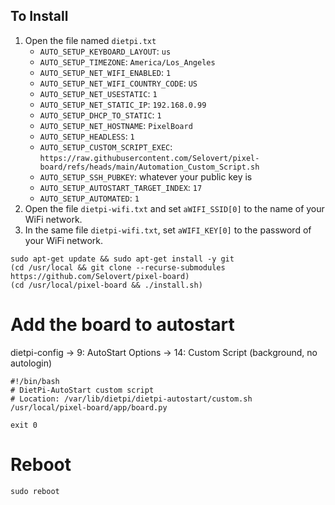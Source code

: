 ## To Install

1. Open the file named `dietpi.txt`
    - `AUTO_SETUP_KEYBOARD_LAYOUT`: `us`
    - `AUTO_SETUP_TIMEZONE`: `America/Los_Angeles`
    - `AUTO_SETUP_NET_WIFI_ENABLED`: `1`
    - `AUTO_SETUP_NET_WIFI_COUNTRY_CODE`: `US`
    - `AUTO_SETUP_NET_USESTATIC`: `1`
    - `AUTO_SETUP_NET_STATIC_IP`: `192.168.0.99`
    - `AUTO_SETUP_DHCP_TO_STATIC`: `1`
    - `AUTO_SETUP_NET_HOSTNAME`: `PixelBoard`
    - `AUTO_SETUP_HEADLESS`: `1`
    - `AUTO_SETUP_CUSTOM_SCRIPT_EXEC`: `https://raw.githubusercontent.com/Selovert/pixel-board/refs/heads/main/Automation_Custom_Script.sh`
    - `AUTO_SETUP_SSH_PUBKEY`: whatever your public key is
    - `AUTO_SETUP_AUTOSTART_TARGET_INDEX`: `17`
    - `AUTO_SETUP_AUTOMATED`: `1`
2. Open the file `dietpi-wifi.txt` and set `aWIFI_SSID[0]` to the name of your WiFi network.
3. In the same file `dietpi-wifi.txt`, set `aWIFI_KEY[0]` to the password of your WiFi network.

```
sudo apt-get update && sudo apt-get install -y git
(cd /usr/local && git clone --recurse-submodules https://github.com/Selovert/pixel-board)
(cd /usr/local/pixel-board && ./install.sh)
```

# Add the board to autostart
dietpi-config -> 9: AutoStart Options -> 14: Custom Script (background, no autologin)
```
#!/bin/bash
# DietPi-AutoStart custom script
# Location: /var/lib/dietpi/dietpi-autostart/custom.sh
/usr/local/pixel-board/app/board.py

exit 0
```

# Reboot
```
sudo reboot
```

